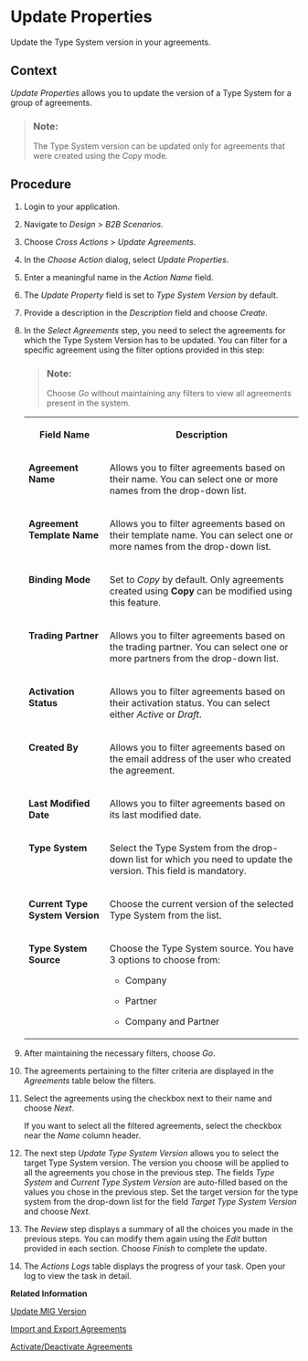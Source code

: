 <!-- loioba066bbe0f214056a033454a0df918de -->

# Update Properties

Update the Type System version in your agreements.



## Context

*Update Properties* allows you to update the version of a Type System for a group of agreements.

> ### Note:  
> The Type System version can be updated only for agreements that were created using the *Copy* mode.



<a name="loioba066bbe0f214056a033454a0df918de__steps_nxp_wfq_pcc"/>

## Procedure

1.  Login to your application.

2.  Navigate to *Design* \> *B2B Scenarios*.

3.  Choose *Cross Actions* \> *Update Agreements*.

4.  In the *Choose Action* dialog, select *Update Properties*.

5.  Enter a meaningful name in the *Action Name* field.

6.  The *Update Property* field is set to *Type System Version* by default.

7.  Provide a description in the *Description* field and choose *Create*.

8.  In the *Select Agreements* step, you need to select the agreements for which the Type System Version has to be updated. You can filter for a specific agreement using the filter options provided in this step:

    > ### Note:  
    > Choose *Go* without maintaining any filters to view all agreements present in the system.


    <table>
    <tr>
    <th valign="top">

    Field Name
    
    </th>
    <th valign="top">

    Description
    
    </th>
    </tr>
    <tr>
    <td valign="top">
    
    **Agreement Name**
    
    </td>
    <td valign="top">
    
    Allows you to filter agreements based on their name. You can select one or more names from the drop-down list.
    
    </td>
    </tr>
    <tr>
    <td valign="top">
    
    **Agreement Template Name**
    
    </td>
    <td valign="top">
    
    Allows you to filter agreements based on their template name. You can select one or more names from the drop-down list.
    
    </td>
    </tr>
    <tr>
    <td valign="top">
    
    **Binding Mode**
    
    </td>
    <td valign="top">
    
    Set to *Copy* by default. Only agreements created using **Copy** can be modified using this feature.
    
    </td>
    </tr>
    <tr>
    <td valign="top">
    
    **Trading Partner**
    
    </td>
    <td valign="top">
    
    Allows you to filter agreements based on the trading partner. You can select one or more partners from the drop-down list.
    
    </td>
    </tr>
    <tr>
    <td valign="top">
    
    **Activation Status**
    
    </td>
    <td valign="top">
    
    Allows you to filter agreements based on their activation status. You can select either *Active* or *Draft*.
    
    </td>
    </tr>
    <tr>
    <td valign="top">
    
    **Created By**
    
    </td>
    <td valign="top">
    
    Allows you to filter agreements based on the email address of the user who created the agreement.
    
    </td>
    </tr>
    <tr>
    <td valign="top">
    
    **Last Modified Date**
    
    </td>
    <td valign="top">
    
    Allows you to filter agreements based on its last modified date.
    
    </td>
    </tr>
    <tr>
    <td valign="top">
    
    **Type System**
    
    </td>
    <td valign="top">
    
    Select the Type System from the drop-down list for which you need to update the version. This field is mandatory.
    
    </td>
    </tr>
    <tr>
    <td valign="top">
    
    **Current Type System Version**
    
    </td>
    <td valign="top">
    
    Choose the current version of the selected Type System from the list.
    
    </td>
    </tr>
    <tr>
    <td valign="top">
    
    **Type System Source**
    
    </td>
    <td valign="top">
    
    Choose the Type System source. You have 3 options to choose from:

    -   Company

    -   Partner
    -   Company and Partner


    
    </td>
    </tr>
    </table>
    
9.  After maintaining the necessary filters, choose *Go*.

10. The agreements pertaining to the filter criteria are displayed in the *Agreements* table below the filters.

11. Select the agreements using the checkbox next to their name and choose *Next*.

    If you want to select all the filtered agreements, select the checkbox near the *Name* column header.

12. The next step *Update Type System Version* allows you to select the target Type System version. The version you choose will be applied to all the agreements you chose in the previous step. The fields *Type System* and *Current Type System Version* are auto-filled based on the values you chose in the previous step. Set the target version for the type system from the drop-down list for the field *Target Type System Version* and choose *Next*.

13. The *Review* step displays a summary of all the choices you made in the previous steps. You can modify them again using the *Edit* button provided in each section. Choose *Finish* to complete the update.

14. The *Actions Logs* table displays the progress of your task. Open your log to view the task in detail.


**Related Information**  


[Update MIG Version](update-mig-version-c47533b.md "Update the MIG detail in your Agreement transaction.")

[Import and Export Agreements](import-and-export-agreements-09400a2.md "Import and export Agreements.")

[Activate/Deactivate Agreements](activate-deactivate-agreements-e068e37.md "Activate or deactivate your Agreement transactions.")


